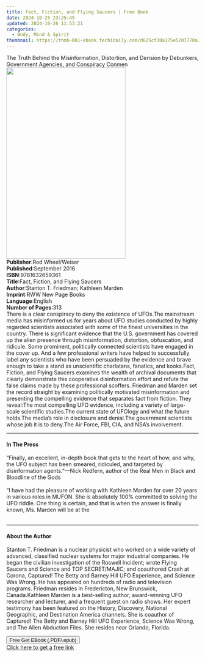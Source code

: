 ```yaml
---
title: Fact, Fiction, and Flying Saucers | Free Book
date: 2024-10-25 23:25:49
updated: 2024-10-26 11:53:21
categories:
  - Body, Mind & Spirit
thumbnail: https://thmb-001-ebook.techidaily.com/d625cf30a175e5207778a282ae0820e1604b0430035473718c75afd55091a9a9.jpg
---
```

<main id="book-container">
  <div class="flex flex-col">
    <div class="book-brief flex-1 py-6 px-4 sm:p-6 md:py-10 md:px-8">
      <!-- brief-->
      <div class="book-brief-main">
        The Truth Behind the Misinformation, Distortion, and Derision by
        Debunkers, Government Agencies, and Conspiracy Conmen
      </div>
    </div>
    <div
      class="book-meta-info flex-1 grid gap-4 col-start-1 col-end-3 row-start-1 sm:mb-6 sm:grid-cols-4 lg:gap-6 lg:col-start-2 lg:row-end-6 lg:row-span-6 lg:mb-0"
    >
      <div
        class="book-meta-info-left place-content-center mt-4 p-4 text-sm leading-6 col-start-2 col-span-2 dark:text-slate-400"
      >
        <img
          class="w-full h-500 object-cover rounded-lg sm:h-255 sm:col-span-2 lg:col-span-full"
          src="https://img-001-ebook.techidaily.com/969cfe2cab9ba995288539b3e4e17ab2a9d58fa06ada1ccf33a4dea61bb50b18.jpg"
          alt=""
          width="312"
          height="500"
        />
      </div>
      <div
        class="book-meta-info-right mt-2 col-start-1 row-start-2 col-span-3 self-center"
      >
        <!-- meta data  -->
        <div class="flex flex-col px-4 md:px-8">
          <div class="flex-1">
            <strong>Publisher</strong>:<span class="px-2"
              >Red Wheel/Weiser</span
            >
          </div>
          <div class="flex-1">
            <strong>Published</strong>:<span class="px-2">September 2016</span>
          </div>
          <div class="flex-1">
            <strong>ISBN</strong>:<span class="px-2">9781632659361</span>
          </div>
          <div class="flex-1">
            <strong>Title</strong>:<span class="px-2"
              >Fact, Fiction, and Flying Saucers</span
            >
          </div>
          <div class="flex-1">
            <strong>Author</strong>:<span class="px-2"
              >Stanton T. Friedman; Kathleen Marden</span
            >
          </div>
          <div class="flex-1">
            <strong>Imprint</strong>:<span class="px-2"
              >RWW New Page Books</span
            >
          </div>
          <div class="flex-1">
            <strong>Language</strong>:<span class="px-2">English</span>
          </div>
          <div class="flex-1">
            <strong>Number of Pages</strong>:<span class="px-2">313</span>
          </div>
        </div>
      </div>
    </div>
    <div class="book-description flex-1 py-6 px-4 sm:p-6 md:py-10 md:px-8">
      <div class="book-description-main">
        <div accordion-content="" id="description">
          There is a clear conspiracy to deny the existence of UFOs.The
          mainstream media has misinformed us for years about UFO studies
          conducted by highly regarded scientists associated with some of the
          finest universities in the country. There is significant evidence that
          the U.S. government has covered up the alien presence through
          misinformation, distortion, obfuscation, and ridicule. Some prominent,
          politically connected scientists have engaged in the cover up. And a
          few professional writers have helped to successfully label any
          scientists who have been persuaded by the evidence and brave enough to
          take a stand as unscientific charlatans, fanatics, and kooks.Fact,
          Fiction, and Flying Saucers examines the wealth of archival documents
          that clearly demonstrate this cooperative disinformation effort and
          refute the false claims made by these professional scoffers. Friedman
          and Marden set the record straight by examining politically motivated
          misinformation and presenting the compelling evidence that separates
          fact from fiction. They reveal:The most compelling UFO evidence,
          including a variety of large-scale scientific studies.The current
          state of UFOlogy and what the future holds.The media’s role in
          disclosure and denial.The government scientists whose job it is to
          deny.The Air Force, FBI, CIA, and NSA’s involvement.
        </div>
        <div class="accordion-fader"></div>
      </div>
    </div>
    <div class="book-excerpts flex-1 py-6 px-4 sm:p-6 md:py-10 md:px-8">
      <!-- excerpts-->
      <div class="book-excerpts-main">
        <hr />
        <h4 class="placeholder placeholder-heading">
          <span>In The Press</span>
        </h4>
        <p>
          “Finally, an excellent, in-depth book that gets to the heart of how,
          and why, the UFO subject has been smeared, ridiculed, and targeted by
          disinformation agents.”—Nick Redfern, author of the Real Men in Black
          and Bloodline of the Gods<br /><br />“I have had the pleasure of
          working with Kathleen Marden for over 20 years in various roles in
          MUFON. She is absolutely 100% committed to solving the UFO riddle. One
          thing is certain, and that is when the answer is finally known, Ms.
          Marden will be at the<br /><br />
        </p>
      </div>
    </div>
    <div class="book-about-author flex-1 py-6 px-4 sm:p-6 md:py-10 md:px-8">
      <!-- about author-->
      <div class="book-main-author-main">
        <hr />
        <h4 class="placeholder placeholder-heading">
          <span>About the Author</span>
        </h4>
        <p>
          Stanton T. Friedman is a nuclear physicist who worked on a wide
          variety of advanced, classified nuclear systems for major industrial
          companies. He began the civilian investigation of the Roswell
          Incident; wrote Flying Saucers and Science and TOP SECRET/MAJIC; and
          coauthored Crash at Corona, Captured! The Betty and Barney Hill UFO
          Experience, and Science Was Wrong. He has appeared on hundreds of
          radio and television programs. Friedman resides in Fredericton, New
          Brunswick, Canada.Kathleen Marden is a best-selling author,
          award-winning UFO researcher and lecturer, and a frequent guest on
          radio shows. Her expert testimony has been featured on the History,
          Discovery, National Geographic, and Destination America channels. She
          is coauthor of Captured! The Betty and Barney Hill UFO Experience,
          Science Was Wrong, and The Alien Abduction Files. She resides near
          Orlando, Florida.
        </p>
      </div>
    </div>
    <div class="book-free-get flex-1 py-6 px-4 sm:p-6 md:py-10 md:px-8">
      <button
        id="btn-free-get"
        class="bg-blue-500 hover:bg-blue-700 text-white font-bold py-2 px-4 rounded"
      >
        Free Get EBook (.PDF/.epub)
      </button>
      <div id="countdown-display" class="px-2 text-lg mt-2"></div>
      <a
        id="free-link"
        class="hidden bg-blue-500 hover:bg-blue-700 text-white font-bold py-2 px-4 rounded"
        href="https://www.ebooks.com/en-us/book/210877326/fact-fiction-and-flying-saucers/stanton-t-friedman/"
        target="_blank"
        >Click here to get a free link</a
      >
    </div>
    <script>
      let countdownTime = 0;
      let countdownInterval = null;
      document
        .getElementById('btn-free-get')
        .addEventListener('click', startCountdown);
      function startCountdown() {
        countdownTime = new Date().getTime() + 60000 * 3;
        countdownInterval = setInterval(updateCountdown, 1000);
        document.getElementById('btn-free-get').disabled = true;
        document
          .getElementById('btn-free-get')
          .classList.add('bg-gray-500', 'cursor-not-allowed');
      }
      function updateCountdown() {
        let currentTime = new Date().getTime();
        let timeLeft = countdownTime - currentTime;
        let secondsLeft = Math.floor(timeLeft / 1000);
        document.getElementById('countdown-display').innerHTML =
          `Remaining time: ${secondsLeft} seconds.`;
        if (secondsLeft <= 0) {
          clearInterval(countdownInterval);
          document.getElementById('btn-free-get').classList.add('hidden');
          document.getElementById('free-link').classList.remove('hidden');
          document.getElementById('countdown-display').innerHTML = '';
        }
      }
    </script>
  </div>
</main>
